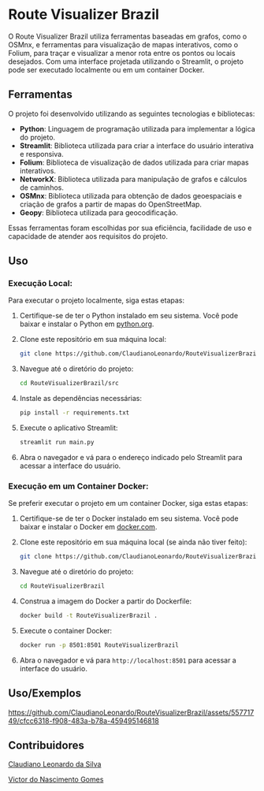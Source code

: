 
#  Route Visualizer Brazil

O Route Visualizer Brazil utiliza ferramentas baseadas em grafos, como o OSMnx, e ferramentas para visualização de mapas interativos, como o Folium, para traçar e visualizar a menor rota entre os pontos ou locais desejados. Com uma interface projetada utilizando o Streamlit, o projeto pode ser executado localmente ou em um container Docker.


## Ferramentas

O projeto foi desenvolvido utilizando as seguintes tecnologias e bibliotecas:

- **Python**: Linguagem de programação utilizada para implementar a lógica do projeto.
- **Streamlit**: Biblioteca utilizada para criar a interface do usuário interativa e responsiva.
- **Folium**: Biblioteca de visualização de dados utilizada para criar mapas interativos.
- **NetworkX**: Biblioteca utilizada para manipulação de grafos e cálculos de caminhos.
- **OSMnx**: Biblioteca utilizada para obtenção de dados geoespaciais e criação de grafos a partir de mapas do OpenStreetMap.
- **Geopy**: Biblioteca utilizada para geocodificação.

Essas ferramentas foram escolhidas por sua eficiência, facilidade de uso e capacidade de atender aos requisitos do projeto.



## Uso

### Execução Local:

Para executar o projeto localmente, siga estas etapas:

1. Certifique-se de ter o Python instalado em seu sistema. Você pode baixar e instalar o Python em [python.org](https://www.python.org/).

2. Clone este repositório em sua máquina local:

   ```bash
   git clone https://github.com/ClaudianoLeonardo/RouteVisualizerBrazil
   ```

3. Navegue até o diretório do projeto:

   ```bash
   cd RouteVisualizerBrazil/src
   ```

4. Instale as dependências necessárias:

   ```bash
   pip install -r requirements.txt
   ```

5. Execute o aplicativo Streamlit:

   ```bash
   streamlit run main.py
   ```

6. Abra o navegador e vá para o endereço indicado pelo Streamlit para acessar a interface do usuário.

### Execução em um Container Docker:

Se preferir executar o projeto em um container Docker, siga estas etapas:

1. Certifique-se de ter o Docker instalado em seu sistema. Você pode baixar e instalar o Docker em [docker.com](https://www.docker.com/).

2. Clone este repositório em sua máquina local (se ainda não tiver feito):

   ```bash
   git clone https://github.com/ClaudianoLeonardo/RouteVisualizerBrazil
   ```

3. Navegue até o diretório do projeto:

   ```bash
   cd RouteVisualizerBrazil
   ```

4. Construa a imagem do Docker a partir do Dockerfile:

   ```bash
   docker build -t RouteVisualizerBrazil .
   ```

5. Execute o container Docker:

   ```bash
   docker run -p 8501:8501 RouteVisualizerBrazil
   ```

6. Abra o navegador e vá para `http://localhost:8501` para acessar a interface do usuário.

## Uso/Exemplos




https://github.com/ClaudianoLeonardo/RouteVisualizerBrazil/assets/55771749/cfcc6318-f908-483a-b78a-459495146818



## Contribuidores

[Claudiano Leonardo da Silva](https://github.com/ClaudianoLeonardo)
 
[Victor do Nascimento Gomes](https://github.com/VictorNGomes)
  

